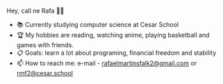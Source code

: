    Hey, call ne Rafa 👊🏻
- 📚 Currently studying computer science at Cesar School 
- 🏆 My hobbies are reading, watching anime, playing basketball and games with friends.
- 📋 Goals: learn a lot about programing, financial freedom and stability
- 📫 How to reach me: e-mail - rafaelmartinsfalk2@gmail.com or rmf2@cesar.school

<!---
falkrafa/falkrafa is a ✨ special ✨ repository because its `README.md` (this file) appears on your GitHub profile.
You can click the Preview link to take a look at your changes.
--->
